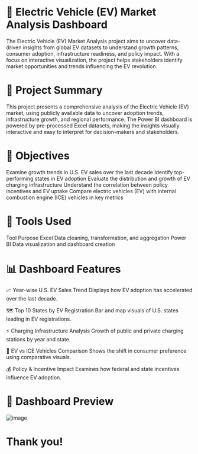 # 🔋 Electric Vehicle (EV) Market Analysis Dashboard
The Electric Vehicle (EV) Market Analysis project aims to uncover data-driven insights from global EV datasets to understand growth patterns, consumer adoption, infrastructure readiness, and policy impact. With a focus on interactive visualization, the project helps stakeholders identify market opportunities and trends influencing the EV revolution.
# 📌 Project Summary
This project presents a comprehensive analysis of the Electric Vehicle (EV) market, using publicly available data to uncover adoption trends, infrastructure growth, and regional performance. The Power BI dashboard is powered by pre-processed Excel datasets, making the insights visually interactive and easy to interpret for decision-makers and stakeholders.
# 🎯 Objectives
Examine growth trends in U.S. EV sales over the last decade
Identify top-performing states in EV adoption
Evaluate the distribution and growth of EV charging infrastructure
Understand the correlation between policy incentives and EV uptake
Compare electric vehicles (EV) with internal combustion engine (ICE) vehicles in key metrics
# 🧰 Tools Used
Tool	Purpose
Excel	Data cleaning, transformation, and aggregation
Power BI	Data visualization and dashboard creation
# 📊 Dashboard Features
📈 Year-wise U.S. EV Sales Trend
Displays how EV adoption has accelerated over the last decade.

🗺️ Top 10 States by EV Registration
Bar and map visuals of U.S. states leading in EV registrations.

⚡ Charging Infrastructure Analysis
Growth of public and private charging stations by year and state.

🔄 EV vs ICE Vehicles Comparison
Shows the shift in consumer preference using comparative visuals.

💰 Policy & Incentive Impact
Examines how federal and state incentives influence EV adoption.

# 📸 Dashboard Preview
![image](https://github.com/user-attachments/assets/8d0ded0f-dd50-493d-83c4-ed6840efb4db)

# Thank you!





